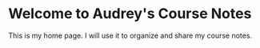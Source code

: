 # Welcome to Audrey's Course Notes

This is my home page. I will use it to organize and share my course notes.